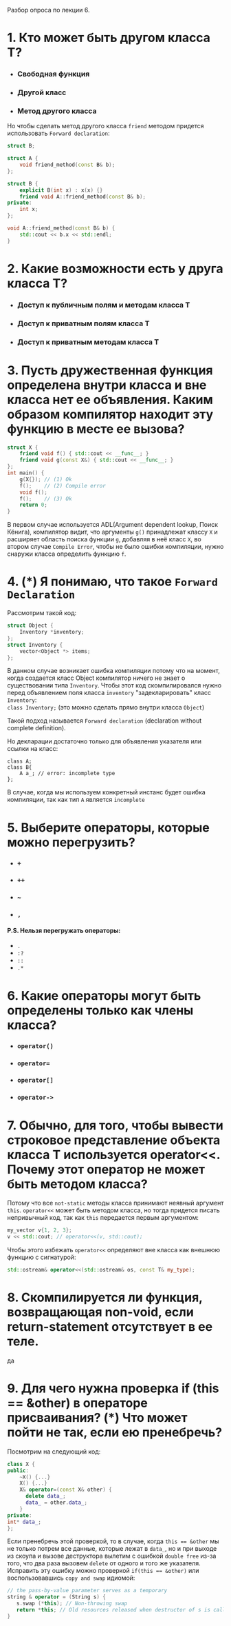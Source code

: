 
Разбор опроса по лекции 6.

# 1. Кто может быть другом класса T?
- ### Свободная функция
- ### Другой класс
- ### Метод другого класса

Но чтобы сделать метод другого класса `friend` методом придется использовать `Forward declaration`:
```C++
struct B;

struct A {
    void friend_method(const B& b);
};

struct B {
    explicit B(int x) : x(x) {}
    friend void A::friend_method(const B& b);
private:
    int x;
};

void A::friend_method(const B& b) {
    std::cout << b.x << std::endl;
}
```

# 2. Какие возможности есть у друга класса T?

- ### Доступ к публичным полям и методам класса T
- ### Доступ к приватным полям класса Т
- ### Доступ к приватным методам класса Т


# 3. Пусть дружественная функция определена внутри класса и вне класса нет ее объявления. Каким образом компилятор находит эту функцию в месте ее вызова?
```C++
struct X {
    friend void f() { std::cout << __func__; }
    friend void g(const X&) { std::cout << __func__; }
};
int main() {
    g(X{}); // (1) Ok
    f();    // (2) Compile error
    void f();
    f();    // (3) Ok
    return 0;
}
```
В первом случае используется ADL(Argument dependent lookup, Поиск Кёнига), компилятор видит, что аргументы ```g()``` принадлежат классу ```X``` и расширяет область поиска функции `g`, добавляя в неё класс `X`, во втором случае ```Compile Error```, чтобы не было ошибки компиляции, нужно снаружи класса определить функцию `f`.

# 4. (*) Я понимаю, что такое `Forward Declaration`

Рассмотрим такой код:
```C++
struct Object {
    Inventory *inventory;
};
struct Inventory {
    vector<Object *> items;
};
```
В данном случае возникает ошибка компиляции потому что на момент, когда создается класс Object компилятор ничего не знает о существовании типа `Inventory`. Чтобы этот код скомпилировался нужно перед объявлением поля класса `inventory` "задекларировать" класс `Inventory`:  
`class Inventory;` (это можно сделать прямо внутри класса `Object`)

Такой подход называется `Forward declaration` (declaration without complete definition).
    
Но декларации достаточно только для объявления указателя или ссылки на класс:
```
class A;
class B{
    A a_; // error: incomplete type
};
```
В случае, когда мы используем конкретный инстанс будет ошибка компиляции, так как тип `A` является `incomplete`

# 5. Выберите операторы, которые можно перегрузить?
- ### `+`
- ### `++`
- ### `~`
- ### `,`

#### P.S. Нельзя перегружать операторы:
- `.`
- `:?`
- `::`
- `.*`

# 6. Какие операторы могут быть определены только как члены класса?
- ### ```operator()```
- ### ```operator=```
- ### ```operator[]```
- ### ```operator->```
# 7. Обычно, для того, чтобы вывести строковое представление объекта класса Т используется operator<<. Почему этот оператор не может быть методом класса?

Потому что все `not-static` методы класса принимают неявный аргумент `this`.
`operator<<` может быть методом класса, но тогда придется писать непривычный код, так как `this` передается первым аргументом:
```C++
my_vector v{1, 2, 3};
v << std::cout; // operator<<(v, std::cout);
```
Чтобы этого избежать `operator<<` определяют вне класса как внешнюю функцию с сигнатурой:
```C++
std::ostream& operator<<(std::ostream& os, const T& my_type);
```
# 8. Скомпилируется ли функция, возвращающая non-void, если return-statement отсутствует в ее теле.

да

# 9. Для чего нужна проверка if (this == &other) в операторе присваивания? (*) Что может пойти не так, если ею пренебречь?

Посмотрим на следующий код:
```C++
class X {
public:
    ~X() {...}
    X() {...}
    X& operator=(const X& other) {
      delete data_;
      data_ = other.data_;
    }
private:
int* data_;
};
```
Если пренебречь этой проверкой, то в случае, когда `this == &other` мы не только потрем все данные, которые лежат в `data_`, но и при выходе из скоупа и вызове деструктора вылетим с ошибкой `double free` из-за того, что два раза вызовем `delete` от одного и того же указателя. Исправить эту ошибку можно проверкой `if(this == &other)` или воспользовавшись `copy and swap` идиомой:

```C++
// the pass-by-value parameter serves as a temporary
string & operator = (String s) {
   s.swap (*this); // Non-throwing swap
   return *this; // Old resources released when destructor of s is called.
}
```
